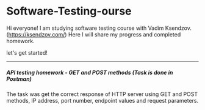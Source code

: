 # Software-Testing-ourse

Hi everyone! I am studying software testing course with Vadim Ksendzov. (https://ksendzov.com/)
Here I will share my progress and completed homework.

let's get started!

***

##### API testing homework - GET and POST methods (Task is done in Postman) 
The task was get the correct response of HTTP server using GET and POST methods, IP address, port number, endpoint values and request parameters.
